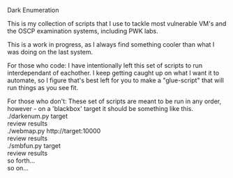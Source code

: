 Dark Enumeration

This is my collection of scripts that I use to tackle most vulnerable VM's and the OSCP examination systems, including PWK labs.

This is a work in progress, as I always find something cooler than what I was doing on the last system.

For those who code:
  I have intentionally left this set of scripts to run interdependant of eachother. I keep getting caught up on what I want it to automate, so I figure that's best left for you to make a "glue-script" that will run things as you see fit.
  
For those who don't:
  These set of scripts are meant to be run in any order, however - on a 'blackbox' target it should be something like this.
    ./darkenum.py target<br>
    review results<br>
    ./webmap.py http://target:10000 <br>
    review results<br>
    ./smbfun.py target<br>
    review results<br>
    so forth...<br>
    so on...<br>
